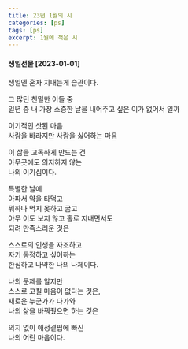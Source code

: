 ```yaml
---
title: 23년 1월의 시
categories: [ps]
tags: [ps]
excerpt: 1월에 적은 시
---
```

#### 생일선물 [2023-01-01]

생일엔 혼자 지내는게 습관이다.  

그 많던 친밀한 이들 중  
일년 중 내 가장 소중한 날을 내어주고 싶은 이가 없어서 일까  

이기적인 삿된 마음  
사람을 바라지만 사람을 싫어하는 마음  

이 삶을 고독하게 만드는 건  
아무곳에도 의지하지 않는  
나의 이기심이다.  

특별한 날에  
아파서 약을 타먹고  
뭐하나 먹지 못하고 굶고  
아무 이도 보지 않고 홀로 지내면서도  
되려 만족스러운 것은  

스스로의 인생을 자조하고  
자기 동정하고 싶어하는  
한심하고 나약한 나의 나체이다.  

나의 문제를 알지만  
스스로 고칠 마음이 없다는 것은,  
새로운 누군가가 다가와  
나의 삶을 바꿔줬으면 하는 것은  

의지 없이 애정결핍에 빠진  
나의 어린 마음이다.  
